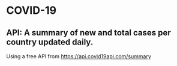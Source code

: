 # COVID-19

## API: A summary of new and total cases per country updated daily.
Using a free API from https://api.covid19api.com/summary